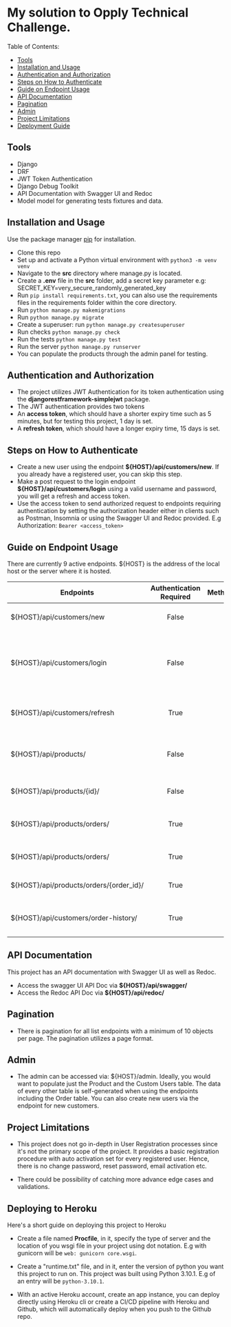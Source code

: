 # My solution to Opply Technical Challenge.

Table of Contents:
- [Tools](#tools)
- [Installation and Usage](#installation-and-usage)
- [Authentication and Authorization](#authentication-and-authorization)
- [Steps on How to Authenticate](#steps-on-how-to-authenticate)
- [Guide on Endpoint Usage](#guide-on-endpoint-usage)
- [API Documentation](#api-documentation)
- [Pagination](#pagination)
- [Admin](#admin)
- [Project Limitations](#project-limitations)
- [Deployment Guide](#deploying-to-heroku)

## Tools

- Django
- DRF
- JWT Token Authentication
- Django Debug Toolkit
- API Documentation with Swagger UI and Redoc
- Model model for generating tests fixtures and data.

## Installation and Usage

Use the package manager [pip](https://pip.pypa.io/en/stable/) for installation.

- Clone this repo
- Set up and activate a Python virtual environment with ```python3 -m venv venv```
- Navigate to the **src** directory where manage.py is located.
- Create a **.env** file in the **src** folder, add a secret key parameter e.g: SECRET_KEY=very_secure_randomly_generated_key
- Run ```pip install requirements.txt```, you can also use the requirements files in the requirements folder within the core directory.
- Run ```python manage.py makemigrations```
- Run ```python manage.py migrate```
- Create a superuser: run ```python manage.py createsuperuser```
- Run checks ```python manage.py check```
- Run the tests ```python manage.py test```
- Run the server ```python manage.py runserver```
- You can populate the products through the admin panel for testing.

## Authentication and Authorization

- The project utilizes JWT Authentication for its token authentication using the **djangorestframework-simplejwt** package.
- The JWT authentication provides two tokens
- An **access token**, which should have a shorter expiry time such as 5 minutes, but for testing this project, 1 day is set.
- A **refresh token**, which should have a longer expiry time, 15 days is set.

## Steps on How to Authenticate

- Create a new user using the endpoint **${HOST}/api/customers/new**. If you already have a registered user, you can skip this step.
- Make a post request to the login endpoint **${HOST}/api/customers/login** using a valid username and password, you will get a refresh and access token.
- Use the access token to send authorized request to endpoints requiring authentication by setting the authorization header either in clients such as Postman, Insomnia or using the Swagger UI and Redoc provided.
E.g Authorization: `Bearer <access_token>`


## Guide on Endpoint Usage
There are currently 9 active endpoints.
${HOST} is the address of the local host or the server where it is hosted. 

| Endpoints       | Authentication Required         | Method(s)  | Action | 
| ------------- |:-------------:| -----:| :-------------: |
| ${HOST}/api/customers/new | False | POST | Create a new user as a customer |
| ${HOST}/api/customers/login | False |   POST | Generate an access and refresh JWT token for authentication and authorization |
| ${HOST}/api/customers/refresh | True | POST | Generate a new access token using a refresh token. |
| ${HOST}/api/products/ | False | GET | List all available products in a paginated format.
| ${HOST}/api/products/{id}/ | False | GET | Get single product using the id.|
| ${HOST}/api/products/orders/ | True  | GET | Get a list of orders pertaining to a customer |
| ${HOST}/api/products/orders/ | True  | POST | Create an order for a product |
| ${HOST}/api/products/orders/{order_id}/ | True  | GET | Get a single order using the order_id |
| ${HOST}/api/customers/order-history/ | True | GET | Get the order history of an authenticated customer |

## API Documentation
This project has an API documentation with Swagger UI as well as Redoc.
- Access the swagger UI API Doc via **${HOST}/api/swagger/**
- Access the Redoc API Doc via **${HOST}/api/redoc/**


## Pagination
- There is pagination for all list endpoints with a minimum of 10 objects per page. The pagination utilizes a page format.

## Admin
- The admin can be accessed via: ${HOST}/admin. Ideally, you would want to populate just the Product and the Custom Users table. The data of every other table is self-generated when using the endpoints including the Order table. You can also create new users via the endpoint for new customers.

## Project Limitations
- This project does not go in-depth in User Registration processes since it's not the primary scope of the project. It provides a basic registration procedure with auto activation set for every registered user. Hence, there is no change password, reset password, email activation etc.

- There could be possibility of catching more advance edge cases and validations.

## Deploying to Heroku
Here's a short guide on deploying this project to Heroku
- Create a file named **Procfile**, in it, specify the type of server and the location of you wsgi file in your project using dot notation. E.g with gunicorn will be ```web: gunicorn core.wsgi```.

- Create a "runtime.txt" file, and in it, enter the version of python you want this project to run on. This project was built using Python 3.10.1. E.g of an entry will be ```python-3.10.1```.

- With an active Heroku account, create an app instance, you can deploy directly using Heroku cli or create a CI/CD pipeline with Heroku and Github, which will automatically deploy when you push to the Github repo.
